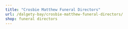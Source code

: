 ```yaml
---
title: "Crosbie Matthew Funeral Directors"
url: /dalgety-bay/crosbie-matthew-funeral-directors/
shop: funeral directors
---
```

